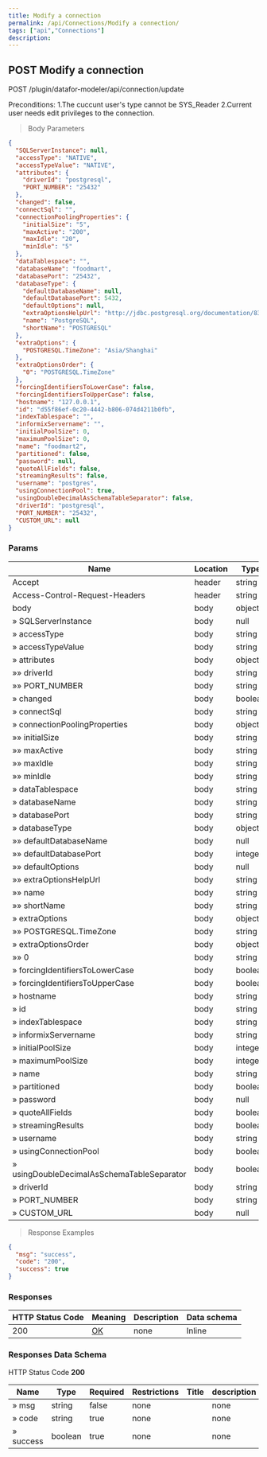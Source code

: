 ```yaml
---
title: Modify a connection
permalink: /api/Connections/Modify a connection/
tags: ["api","Connections"]
description: 
---
```


## POST Modify a connection

POST /plugin/datafor-modeler/api/connection/update

Preconditions:
1.The cuccunt user's type cannot be SYS_Reader
2.Current user needs edit privileges to the connection.

> Body Parameters

```json
{
  "SQLServerInstance": null,
  "accessType": "NATIVE",
  "accessTypeValue": "NATIVE",
  "attributes": {
    "driverId": "postgresql",
    "PORT_NUMBER": "25432"
  },
  "changed": false,
  "connectSql": "",
  "connectionPoolingProperties": {
    "initialSize": "5",
    "maxActive": "200",
    "maxIdle": "20",
    "minIdle": "5"
  },
  "dataTablespace": "",
  "databaseName": "foodmart",
  "databasePort": "25432",
  "databaseType": {
    "defaultDatabaseName": null,
    "defaultDatabasePort": 5432,
    "defaultOptions": null,
    "extraOptionsHelpUrl": "http://jdbc.postgresql.org/documentation/83/connect.html#connection-parameters",
    "name": "PostgreSQL",
    "shortName": "POSTGRESQL"
  },
  "extraOptions": {
    "POSTGRESQL.TimeZone": "Asia/Shanghai"
  },
  "extraOptionsOrder": {
    "0": "POSTGRESQL.TimeZone"
  },
  "forcingIdentifiersToLowerCase": false,
  "forcingIdentifiersToUpperCase": false,
  "hostname": "127.0.0.1",
  "id": "d55f86ef-0c20-4442-b806-074d4211b0fb",
  "indexTablespace": "",
  "informixServername": "",
  "initialPoolSize": 0,
  "maximumPoolSize": 0,
  "name": "foodmart2",
  "partitioned": false,
  "password": null,
  "quoteAllFields": false,
  "streamingResults": false,
  "username": "postgres",
  "usingConnectionPool": true,
  "usingDoubleDecimalAsSchemaTableSeparator": false,
  "driverId": "postgresql",
  "PORT_NUMBER": "25432",
  "CUSTOM_URL": null
}
```

### Params

|Name|Location|Type|Required|Description|
|---|---|---|---|---|
|Accept|header|string| no |none|
|Access-Control-Request-Headers|header|string| no |none|
|body|body|object| no |none|
|» SQLServerInstance|body|null| no |none|
|» accessType|body|string| yes |none|
|» accessTypeValue|body|string| yes |none|
|» attributes|body|object| yes |none|
|»» driverId|body|string| yes |none|
|»» PORT_NUMBER|body|string| yes |none|
|» changed|body|boolean| no |none|
|» connectSql|body|string| no |none|
|» connectionPoolingProperties|body|object| yes |none|
|»» initialSize|body|string| yes |none|
|»» maxActive|body|string| yes |none|
|»» maxIdle|body|string| yes |none|
|»» minIdle|body|string| yes |none|
|» dataTablespace|body|string| yes |none|
|» databaseName|body|string| yes |none|
|» databasePort|body|string| yes |none|
|» databaseType|body|object| yes |none|
|»» defaultDatabaseName|body|null| yes |none|
|»» defaultDatabasePort|body|integer| yes |none|
|»» defaultOptions|body|null| yes |none|
|»» extraOptionsHelpUrl|body|string| yes |none|
|»» name|body|string| yes |none|
|»» shortName|body|string| yes |none|
|» extraOptions|body|object| yes |none|
|»» POSTGRESQL.TimeZone|body|string| yes |none|
|» extraOptionsOrder|body|object| yes |none|
|»» 0|body|string| yes |none|
|» forcingIdentifiersToLowerCase|body|boolean| yes |none|
|» forcingIdentifiersToUpperCase|body|boolean| yes |none|
|» hostname|body|string| yes |none|
|» id|body|string| yes |none|
|» indexTablespace|body|string| yes |none|
|» informixServername|body|string| yes |none|
|» initialPoolSize|body|integer| yes |none|
|» maximumPoolSize|body|integer| yes |none|
|» name|body|string| yes |none|
|» partitioned|body|boolean| yes |none|
|» password|body|null| yes |none|
|» quoteAllFields|body|boolean| yes |none|
|» streamingResults|body|boolean| yes |none|
|» username|body|string| yes |none|
|» usingConnectionPool|body|boolean| yes |none|
|» usingDoubleDecimalAsSchemaTableSeparator|body|boolean| yes |none|
|» driverId|body|string| yes |none|
|» PORT_NUMBER|body|string| yes |none|
|» CUSTOM_URL|body|null| no |none|

> Response Examples

```json
{
  "msg": "success",
  "code": "200",
  "success": true
}
```

### Responses

|HTTP Status Code |Meaning|Description|Data schema|
|---|---|---|---|
|200|[OK](https://tools.ietf.org/html/rfc7231#section-6.3.1)|none|Inline|

### Responses Data Schema

HTTP Status Code **200**

|Name|Type|Required|Restrictions|Title|description|
|---|---|---|---|---|---|
|» msg|string|false|none||none|
|» code|string|true|none||none|
|» success|boolean|true|none||none|